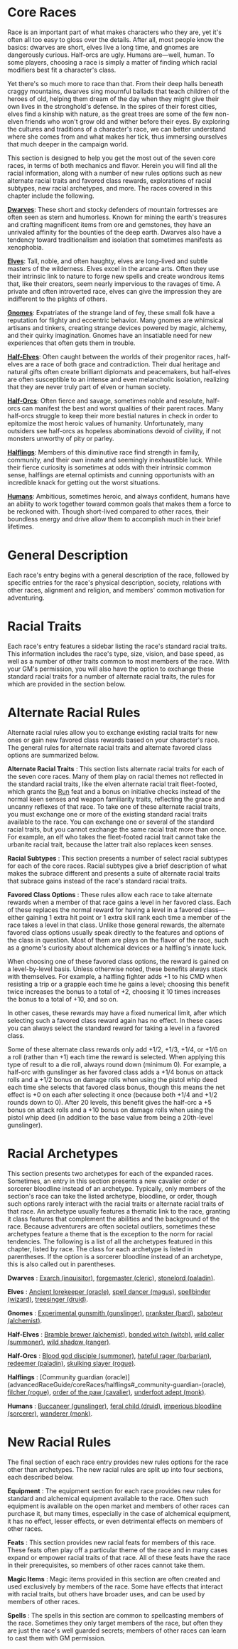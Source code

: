 # Core Races

Race is an important part of what makes characters who they are, yet it's often all too easy to gloss over the details. After all, most people know the basics: dwarves are short, elves live a long time, and gnomes are dangerously curious. Half-orcs are ugly. Humans are—well, human. To some players, choosing a race is simply a matter of finding which racial modifiers best fit a character's class.

Yet there's so much more to race than that. From their deep halls beneath craggy mountains, dwarves sing mournful ballads that teach children of the heroes of old, helping them dream of the day when they might give their own lives in the stronghold's defense. In the spires of their forest cities, elves find a kinship with nature, as the great trees are some of the few non-elven friends who won't grow old and wither before their eyes. By exploring the cultures and traditions of a character's race, we can better understand where she comes from and what makes her tick, thus immersing ourselves that much deeper in the campaign world.

This section is designed to help you get the most out of the seven core races, in terms of both mechanics and flavor. Herein you will find all the racial information, along with a number of new rules options such as new alternate racial traits and favored class rewards, explorations of racial subtypes, new racial archetypes, and more. The races covered in this chapter include the following.

[**Dwarves**](advancedRaceGuide/coreRaces/dwarves): These short and stocky defenders of mountain fortresses are often seen as stern and humorless. Known for mining the earth's treasures and crafting magnificent items from ore and gemstones, they have an unrivaled affinity for the bounties of the deep earth. Dwarves also have a tendency toward traditionalism and isolation that sometimes manifests as xenophobia.

[**Elves**](advancedRaceGuide/coreRaces/elves): Tall, noble, and often haughty, elves are long-lived and subtle masters of the wilderness. Elves excel in the arcane arts. Often they use their intrinsic link to nature to forge new spells and create wondrous items that, like their creators, seem nearly impervious to the ravages of time. A private and often introverted race, elves can give the impression they are indifferent to the plights of others.

[**Gnomes**](advancedRaceGuide/coreRaces/gnomes): Expatriates of the strange land of fey, these small folk have a reputation for flighty and eccentric behavior. Many gnomes are whimsical artisans and tinkers, creating strange devices powered by magic, alchemy, and their quirky imagination. Gnomes have an insatiable need for new experiences that often gets them in trouble.

[**Half-Elves**](advancedRaceGuide/coreRaces/halfElves): Often caught between the worlds of their progenitor races, half-elves are a race of both grace and contradiction. Their dual heritage and natural gifts often create brilliant diplomats and peacemakers, but half-elves are often susceptible to an intense and even melancholic isolation, realizing that they are never truly part of elven or human society.

[**Half-Orcs**](advancedRaceGuide/coreRaces/halfOrcs): Often fierce and savage, sometimes noble and resolute, half-orcs can manifest the best and worst qualities of their parent races. Many half-orcs struggle to keep their more bestial natures in check in order to epitomize the most heroic values of humanity. Unfortunately, many outsiders see half-orcs as hopeless abominations devoid of civility, if not monsters unworthy of pity or parley.

[**Halflings**](advancedRaceGuide/coreRaces/halflings): Members of this diminutive race find strength in family, community, and their own innate and seemingly inexhaustible luck. While their fierce curiosity is sometimes at odds with their intrinsic common sense, halflings are eternal optimists and cunning opportunists with an incredible knack for getting out the worst situations.

[**Humans**](advancedRaceGuide/coreRaces/humans): Ambitious, sometimes heroic, and always confident, humans have an ability to work together toward common goals that makes them a force to be reckoned with. Though short-lived compared to other races, their boundless energy and drive allow them to accomplish much in their brief lifetimes.

# General Description

Each race's entry begins with a general description of the race, followed by specific entries for the race's physical description, society, relations with other races, alignment and religion, and members' common motivation for adventuring.

# Racial Traits

Each race's entry features a sidebar listing the race's standard racial traits. This information includes the race's type, size, vision, and base speed, as well as a number of other traits common to most members of the race. With your GM's permission, you will also have the option to exchange these standard racial traits for a number of alternate racial traits, the rules for which are provided in the section below.

# Alternate Racial Rules

Alternate racial rules allow you to exchange existing racial traits for new ones or gain new favored class rewards based on your character's race. The general rules for alternate racial traits and alternate favored class options are summarized below.

**Alternate Racial Traits** : This section lists alternate racial traits for each of the seven core races. Many of them play on racial themes not reflected in the standard racial traits, like the elven alternate racial trait fleet-footed, which grants the [Run](feats#_run) feat and a bonus on initiative checks instead of the normal keen senses and weapon familiarity traits, reflecting the grace and uncanny reflexes of that race. To take one of these alternate racial traits, you must exchange one or more of the existing standard racial traits available to the race. You can exchange one or several of the standard racial traits, but you cannot exchange the same racial trait more than once. For example, an elf who takes the fleet-footed racial trait cannot take the urbanite racial trait, because the latter trait also replaces keen senses.

**Racial Subtypes** : This section presents a number of select racial subtypes for each of the core races. Racial subtypes give a brief description of what makes the subrace different and presents a suite of alternate racial traits that subrace gains instead of the race's standard racial traits.

**Favored Class Options** : These rules allow each race to take alternate rewards when a member of that race gains a level in her favored class. Each of these replaces the normal reward for having a level in a favored class—either gaining 1 extra hit point or 1 extra skill rank each time a member of the race takes a level in that class. Unlike those general rewards, the alternate favored class options usually speak directly to the features and options of the class in question. Most of them are plays on the flavor of the race, such as a gnome's curiosity about alchemical devices or a halfling's innate luck.

When choosing one of these favored class options, the reward is gained on a level-by-level basis. Unless otherwise noted, these benefits always stack with themselves. For example, a halfling fighter adds +1 to his CMD when resisting a trip or a grapple each time he gains a level; choosing this benefit twice increases the bonus to a total of +2, choosing it 10 times increases the bonus to a total of +10, and so on.

In other cases, these rewards may have a fixed numerical limit, after which selecting such a favored class reward again has no effect. In these cases you can always select the standard reward for taking a level in a favored class.

Some of these alternate class rewards only add +1/2, +1/3, +1/4, or +1/6 on a roll (rather than +1) each time the reward is selected. When applying this type of result to a die roll, always round down (minimum 0). For example, a half-orc with gunslinger as her favored class adds a +1/4 bonus on attack rolls and a +1/2 bonus on damage rolls when using the pistol whip deed each time she selects that favored class bonus, though this means the net effect is +0 on each after selecting it once (because both +1/4 and +1/2 rounds down to 0). After 20 levels, this benefit gives the half-orc a +5 bonus on attack rolls and a +10 bonus on damage rolls when using the pistol whip deed (in addition to the base value from being a 20th-level gunslinger).

# Racial Archetypes

This section presents two archetypes for each of the expanded races. Sometimes, an entry in this section presents a new cavalier order or sorcerer bloodline instead of an archetype. Typically, only members of the section's race can take the listed archetype, bloodline, or order, though such options rarely interact with the racial traits or alternate racial traits of that race. An archetype usually features a thematic link to the race, granting it class features that complement the abilities and the background of the race. Because adventurers are often societal outliers, sometimes these archetypes feature a theme that is the exception to the norm for racial tendencies. The following is a list of all the archetypes featured in this chapter, listed by race. The class for each archetype is listed in parentheses. If the option is a sorcerer bloodline instead of an archetype, this is also called out in parentheses.

**Dwarves** : [Exarch (inquisitor)](advancedRaceGuide/coreRaces/dwarves#_exarch-(inquisitor)), [forgemaster (cleric)](advancedRaceGuide/coreRaces/dwarves#_forgemaster-(cleric)), [stonelord (paladin)](advancedRaceGuide/coreRaces/dwarves#_stonelord-(paladin)).

**Elves** : [Ancient lorekeeper (oracle)](advancedRaceGuide/coreRaces/elves#_ancient-lorekeeper-(oracle)), [spell dancer (magus)](advancedRaceGuide/coreRaces/elves#_spell-dancer-(magus)), [spellbinder (wizard)](advancedRaceGuide/coreRaces/elves#_spellbinder-(wizard)), [treesinger (druid)](advancedRaceGuide/coreRaces/elves#_treesinger-(druid)).

**Gnomes** : [Experimental gunsmith (gunslinger)](advancedRaceGuide/coreRaces/gnomes#_experimental-gunsmith-(gunslinger)), [prankster (bard)](advancedRaceGuide/coreRaces/gnomes#_prankster-(bard)), [saboteur (alchemist)](advancedRaceGuide/coreRaces/gnomes#_saboteur-(alchemist)).

**Half-Elves** : [Bramble brewer (alchemist)](advancedRaceGuide/coreRaces/halfElves#_bramble-brewer-(alchemist)), [bonded witch (witch)](advancedRaceGuide/coreRaces/halfElves#_bonded-witch-(witch)), [wild caller (summoner)](advancedRaceGuide/coreRaces/halfElves#_wild-caller-(summoner)), [wild shadow (ranger)](advancedRaceGuide/coreRaces/halfElves#_wild-shadow-(ranger)).

**Half-Orcs** : [Blood god disciple (summoner)](advancedRaceGuide/coreRaces/halfOrcs#_blood-god-disciple-(summoner)), [hateful rager (barbarian)](advancedRaceGuide/coreRaces/halfOrcs#_hateful-rager-(barbarian)), [redeemer (paladin)](advancedRaceGuide/coreRaces/halfOrcs#_redeemer-(paladin)), [skulking slayer (rogue)](advancedRaceGuide/coreRaces/halfOrcs#_skulking-slayer-(rogue)).

**Halflings** : [Community guardian (oracle)](advancedRaceGuide/coreRaces/halflings#_community-guardian-(oracle), [filcher (rogue)](advancedRaceGuide/coreRaces/halflings#_filcher-(rogue)), [order of the paw (cavalier)](advancedRaceGuide/coreRaces/halflings#_order-of-the-paw-(cavalier)), [underfoot adept (monk)](advancedRaceGuide/coreRaces/halflings#_underfoot-adept-(monk)).

**Humans** : [Buccaneer (gunslinger)](advancedRaceGuide/coreRaces/humans#_buccaneer-(gunslinger)), [feral child (druid)](advancedRaceGuide/coreRaces/humans#_feral-child-(druid)), [imperious bloodline (sorcerer)](advancedRaceGuide/coreRaces/humans#_imperious-bloodline-(sorcerer)), [wanderer (monk)](advancedRaceGuide/coreRaces/humans#_wanderer-(monk)).

# New Racial Rules

The final section of each race entry provides new rules options for the race other than archetypes. The new racial rules are split up into four sections, each described below.

**Equipment** : The equipment section for each race provides new rules for standard and alchemical equipment available to the race. Often such equipment is available on the open market and members of other races can purchase it, but many times, especially in the case of alchemical equipment, it has no effect, lesser effects, or even detrimental effects on members of other races.

**Feats** : This section provides new racial feats for members of this race. These feats often play off a particular theme of the race and in many cases expand or empower racial traits of that race. All of these feats have the race in their prerequisites, so members of other races cannot take them.

**Magic Items** : Magic items provided in this section are often created and used exclusively by members of the race. Some have effects that interact with racial traits, but others have broader uses, and can be used by members of other races.

**Spells** : The spells in this section are common to spellcasting members of the race. Sometimes they only target members of the race, but often they are just the race's well guarded secrets; members of other races can learn to cast them with GM permission.

